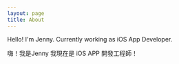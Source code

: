 ```yaml
---
layout: page
title: About
---
```


<p class="message">
  Hello! I'm Jenny.
  Currently working as iOS App Developer.
  
  嗨！我是Jenny
  我現在是 iOS APP 開發工程師！
</p>


